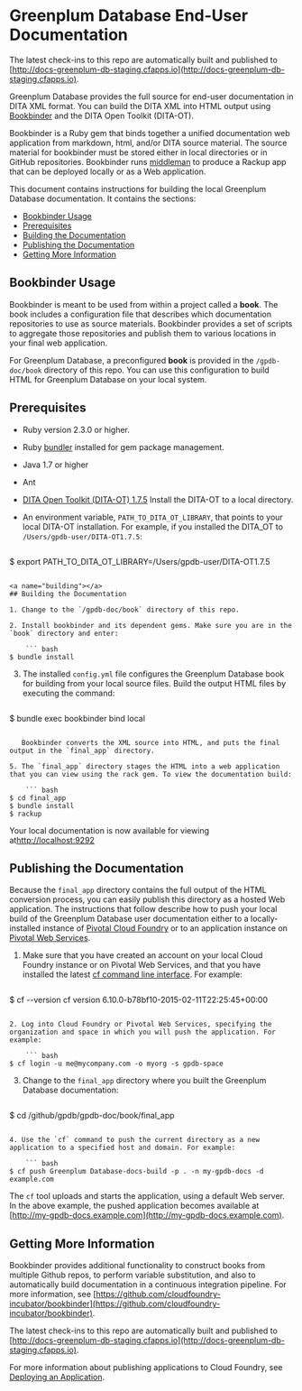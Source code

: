 # Greenplum Database End-User Documentation

The latest check-ins to this repo are automatically built and published to [http://docs-greenplum-db-staging.cfapps.io](http://docs-greenplum-db-staging.cfapps.io).

Greenplum Database provides the full source for end-user documentation in DITA XML format. You can build the DITA XML into HTML output using [Bookbinder](https://github.com/cloudfoundry-incubator/bookbinder) and the DITA Open Toolkit (DITA-OT).  

Bookbinder is a Ruby gem that binds together a unified documentation web application from markdown, html, and/or DITA source material. The source material for bookbinder must be stored either in local directories or in GitHub repositories. Bookbinder runs [middleman](http://middlemanapp.com/) to produce a Rackup app that can be deployed locally or as a Web application.

This document contains instructions for building the local Greenplum Database documentation. It contains the sections:

* [Bookbinder Usage](#usage)
* [Prerequisites](#prereq)
* [Building the Documentation](#building)
* [Publishing the Documentation](#publishing)
* [Getting More Information](#moreinfo)

<a name="usage"></a>
## Bookbinder Usage

Bookbinder is meant to be used from within a project called a **book**. The book includes a configuration file that describes which documentation repositories to use as source materials. Bookbinder provides a set of scripts to aggregate those repositories and publish them to various locations in your final web application.

For Greenplum Database, a preconfigured **book** is provided in the `/gpdb-doc/book` directory of this repo.  You can use this configuration to build HTML for Greenplum Database on your local system.

<a name="prereq"></a>
## Prerequisites

* Ruby version 2.3.0 or higher.
* Ruby [bundler](http://bundler.io/) installed for gem package management.
* Java 1.7 or higher
* Ant
* [DITA Open Toolkit (DITA-OT) 1.7.5](http://sourceforge.net/projects/dita-ot/files/DITA-OT%20Stable%20Release/DITA%20Open%20Toolkit%201.7/) Install the DITA-OT to a local directory.
* An environment variable, `PATH_TO_DITA_OT_LIBRARY`, that points to your local DITA-OT installation. For example, if you installed the DITA_OT to `/Users/gpdb-user/DITA-OT1.7.5`:

    ``` bash
$ export PATH_TO_DITA_OT_LIBRARY=/Users/gpdb-user/DITA-OT1.7.5
```

<a name="building"></a>
## Building the Documentation

1. Change to the `/gpdb-doc/book` directory of this repo.

2. Install bookbinder and its dependent gems. Make sure you are in the `book` directory and enter:

    ``` bash
$ bundle install
```

3. The installed `config.yml` file configures the Greenplum Database book for building from your local source files.  Build the output HTML files by executing the command:

    ``` bash
$ bundle exec bookbinder bind local
```

   Bookbinder converts the XML source into HTML, and puts the final output in the `final_app` directory.
  
5. The `final_app` directory stages the HTML into a web application that you can view using the rack gem. To view the documentation build:

    ``` bash
$ cd final_app
$ bundle install
$ rackup
```

   Your local documentation is now available for viewing at[http://localhost:9292](http://localhost:9292)

<a name="publishing"></a>
## Publishing the Documentation
Because the `final_app` directory contains the full output of the HTML conversion process, you can easily publish this directory as a hosted Web application. The instructions that follow describe how to push your local build of the Greenplum Database user documentation either to a locally-installed instance of [Pivotal Cloud Foundry](http://cloudfoundry.org/index.html) or to an application instance on [Pivotal Web Services](https://run.pivotal.io/).  

1. Make sure that you have created an account on your local Cloud Foundry instance or on Pivotal Web Services, and that you have installed the latest [cf command line interface](http://docs.cloudfoundry.org/devguide/installcf/). For example:

    ``` bash
$ cf --version
cf version 6.10.0-b78bf10-2015-02-11T22:25:45+00:00
```

2. Log into Cloud Foundry or Pivotal Web Services, specifying the organization and space in which you will push the application. For example:

    ``` bash
$ cf login -u me@mycompany.com -o myorg -s gpdb-space
```

3. Change to the `final_app` directory where you built the Greenplum Database documentation:

    ``` bash
$ cd /github/gpdb/gpdb-doc/book/final_app
```
        
4. Use the `cf` command to push the current directory as a new application to a specified host and domain. For example:

    ``` bash
$ cf push Greenplum Database-docs-build -p . -n my-gpdb-docs -d example.com 
```

  The `cf` tool uploads and starts the application, using a default Web server. In the above example, the pushed application becomes available at [http://my-gpdb-docs.example.com](http://my-gpdb-docs.example.com).

<a name="moreinfo"></a>  
## Getting More Information

Bookbinder provides additional functionality to construct books from multiple Github repos, to perform variable substitution, and also to automatically build documentation in a continuous integration pipeline.  For more information, see [https://github.com/cloudfoundry-incubator/bookbinder](https://github.com/cloudfoundry-incubator/bookbinder).

The latest check-ins to this repo are automatically built and published to [http://docs-greenplum-db-staging.cfapps.io](http://docs-greenplum-db-staging.cfapps.io).

For more information about publishing applications to Cloud Foundry, see [Deploying an Application](http://docs.pivotal.io/pivotalcf/devguide/deploy-apps/deploy-app.html).
